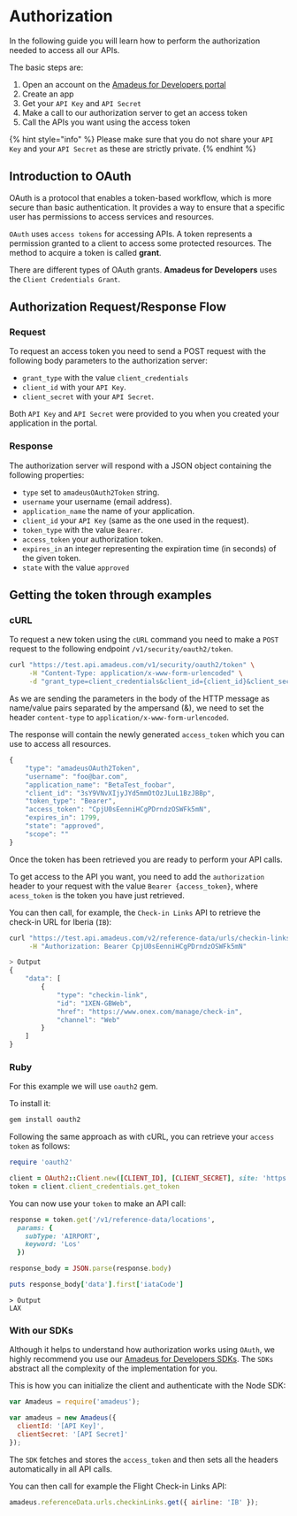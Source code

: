 # Authorization

In the following guide you will learn how to perform the authorization needed to access all our APIs.

The basic steps are:

1. Open an account on the [Amadeus for Developers portal](https://uat.developers.amadeus.com/create-account)
2. Create an app
3. Get your `API Key` and `API Secret`
4. Make a call to our authorization server to get an access token
5. Call the APIs you want using the access token

{% hint style="info" %}
Please make sure that you do not share your `API Key` and your `API Secret` as these are strictly private.
{% endhint %}

## Introduction to OAuth

OAuth is a protocol that enables a token-based workflow, which is more secure than basic authentication. It provides a way to ensure that a specific user has permissions to access services and resources.

`OAuth` uses `access tokens` for accessing APIs. A token represents a permission granted to a client to access some protected resources. The method to acquire a token is called **grant**.

There are different types of OAuth grants. **Amadeus for Developers** uses the `Client Credentials Grant`.

## Authorization Request/Response Flow

### Request

To request an access token you need to send a POST request with the following body parameters to the authorization server:

* `grant_type` with the value `client_credentials`
* `client_id` with your `API Key`.
* `client_secret` with your `API Secret`.

Both `API Key` and `API Secret` were provided to you when you created your application in the portal.

### Response

The authorization server will respond with a JSON object containing the following properties:

* `type` set to `amadeusOAuth2Token` string.
* `username` your username \(email address\).
* `application_name` the name of your application.
* `client_id` your `API Key` \(same as the one used in the request\).
* `token_type` with the value `Bearer`.
* `access_token` your authorization token.
* `expires_in` an integer representing the expiration time \(in seconds\) of the given token.
* `state` with the value `approved`

## Getting the token through examples

### cURL

To request a new token using the `cURL` command you need to make a `POST` request to the following endpoint `/v1/security/oauth2/token`.

```bash
curl "https://test.api.amadeus.com/v1/security/oauth2/token" \
     -H "Content-Type: application/x-www-form-urlencoded" \
     -d "grant_type=client_credentials&client_id={client_id}&client_secret={client_secret}"
```

As we are sending the parameters in the body of the HTTP message as name/value pairs separated by the ampersand \(&\), we need to set the header `content-type` to `application/x-www-form-urlencoded`.

The response will contain the newly generated `access_token` which you can use to access all resources.

```javascript
{
    "type": "amadeusOAuth2Token",
    "username": "foo@bar.com",
    "application_name": "BetaTest_foobar",
    "client_id": "3sY9VNvXIjyJYd5mmOtOzJLuL1BzJBBp",
    "token_type": "Bearer",
    "access_token": "CpjU0sEenniHCgPDrndzOSWFk5mN",
    "expires_in": 1799,
    "state": "approved",
    "scope": ""
}
```

Once the token has been retrieved you are ready to perform your API calls.

To get access to the API you want, you need to add the `authorization` header to your request with the value `Bearer {access_token}`, where `acess_token` is the token you have just retrieved.

You can then call, for example, the `Check-in Links` API to retrieve the check-in URL for Iberia \(`IB`\):

```bash
curl "https://test.api.amadeus.com/v2/reference-data/urls/checkin-links?airline=1X" \
     -H "Authorization: Bearer CpjU0sEenniHCgPDrndzOSWFk5mN"
```

```javascript
> Output
{
    "data": [
        {
            "type": "checkin-link",
            "id": "1XEN-GBWeb",
            "href": "https://www.onex.com/manage/check-in",
            "channel": "Web"
        }
    ]
}
```

### Ruby

For this example we will use `oauth2` gem.

To install it:

```ruby
gem install oauth2
```

Following the same approach as with cURL, you can retrieve your `access token` as follows:

```ruby
require 'oauth2'

client = OAuth2::Client.new([CLIENT_ID], [CLIENT_SECRET], site: 'https://test.api.amadeus.com', token_url: 'https://test.api.amadeus.com/v1/security/oauth2/token')
token = client.client_credentials.get_token
```

You can now use your `token` to make an API call:

```ruby
response = token.get('/v1/reference-data/locations',
  params: {
    subType: 'AIRPORT',
    keyword: 'Los'
  })

response_body = JSON.parse(response.body)

puts response_body['data'].first['iataCode']
```

```text
> Output
LAX
```

### With our SDKs

Although it helps to understand how authorization works using `OAuth`, we highly recommend you use our [Amadeus for Developers SDKs](https://github.com/amadeus4dev). The `SDKs` abstract all the complexity of the implementation for you.

This is how you can initialize the client and authenticate with the Node SDK:

```javascript
var Amadeus = require('amadeus');

var amadeus = new Amadeus({
  clientId: '[API Key]',
  clientSecret: '[API Secret]'
});
```

The `SDK` fetches and stores the `access_token` and then sets all the headers automatically in all API calls.

You can then call for example the Flight Check-in Links API:

```javascript
amadeus.referenceData.urls.checkinLinks.get({ airline: 'IB' });
```

